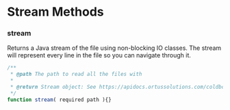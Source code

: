 # Stream Methods

### stream

Returns a Java stream of the file using non-blocking IO classes. The stream will represent every line in the file so you can navigate through it.

```javascript
/**
 * @path The path to read all the files with
 *
 * @return Stream object: See https://apidocs.ortussolutions.com/coldbox-modules/cbstreams/1.1.0/index.html
 */
function stream( required path ){}
```
